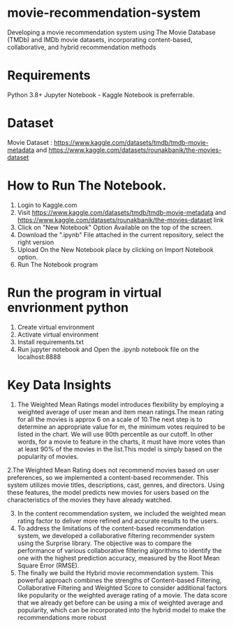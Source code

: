 # movie-recommendation-system
Developing a movie recommendation system using The Movie Database (TMDb) and IMDb movie datasets, incorporating content-based, collaborative, and hybrid recommendation methods

# Requirements
Python 3.8+ Jupyter Notebook - Kaggle Notebook is preferrable.

# Dataset
Movie Dataset : https://www.kaggle.com/datasets/tmdb/tmdb-movie-metadata and https://www.kaggle.com/datasets/rounakbanik/the-movies-dataset

# How to Run The Notebook.
1. Login to Kaggle.com
2. Visit  https://www.kaggle.com/datasets/tmdb/tmdb-movie-metadata and https://www.kaggle.com/datasets/rounakbanik/the-movies-dataset link
3. Click on "New Notebook" Option Available on the top of the screen.
4. Download the ".ipynb" File attached in the current repository, select the right version
5. Upload On the New Notebook place by clicking on Import Notebook option.
6. Run The Notebook program

# Run the program in virtual envrionment python
1. Create virtual environment
2. Activate virtual environment
3. Install requirements.txt 
4. Run jupyter notebook and Open the .ipynb notebook file on the localhost:8888

# Key Data Insights
1. The Weighted Mean Ratings model introduces flexibility by employing a weighted average of user mean and item mean ratings.The mean rating for all the movies is approx 6 on a scale of 10.The next step is to determine an appropriate value for m, the minimum votes required to be listed in the chart. We will use 90th percentile as our cutoff. In other words, for a movie to feature in the charts, it must have more votes than at least 90% of the movies in the list.This model is simply based on the popularity of movies.

2.The Weighted Mean Rating does not recommend movies based on user preferences, so we implemented a content-based recommender. This system utilizes movie titles, descriptions, cast, genres, and directors. Using these features, the model predicts new movies for users based on the characteristics of the movies they have already watched.

3. In the content recommendation system, we included the weighted mean rating factor to deliver more refined and accurate results to the users.
4. To address the limitations of the content-based recommendation system, we developed a collaborative filtering recommender system using the Surprise library. The objective was to compare the performance of various collaborative filtering algorithms to identify the one with the highest prediction accuracy, measured by the Root Mean Square Error (RMSE).
5. The finally we build the Hybrid movie recommendation system. This powerful approach combines the strengths of Content-based Filtering, Collaborative Filtering and Weighted Score to consider additional factors like popularity or the weighted average rating of a movie. The data score that we already get before can be using a mix of weighted average and popularity, which can be incorporated into the hybrid model to make the recommendations more robust
